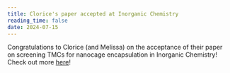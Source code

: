```yaml
---
title: Clorice's paper accepted at Inorganic Chemistry 
reading_time: false
date: 2024-07-15
---
```

Congratulations to Clorice (and Melissa) on the acceptance of their paper on screening TMCs for nanocage encapsulation in Inorganic Chemistry! Check out more [here](/publication/reinhardt-computational-2024/)!

<!--more-->

